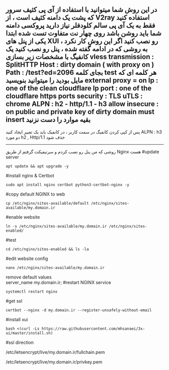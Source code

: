 در این روش شما میتوانید با استفاده از آی پی کثیف سرور که پشت یک دامنه کثیف است ، از V2ray استفاده کنید
فقط به یک آی پی سالم کلودفلر نیاز دارید
پروکسی دامنه شما باید روشن باشد
روی چهار نت متفاوت تست شده
ابتدا یکی از پنل های XUI رو نصب کنید
اگر این روش کار نکرد ، به روشی که در ادامه گفته شده ، پنل رو نصب کنید
یک کانفیگ با مشخصات زیر بسازی
vless
transmission : SplitHTTP
Host : dirty domain ( with proxy on )
Path : /test?ed=2096
بجای کلمه test هر کلمه ای که مایل بودید را میتوانید بنویسید
external proxy = on
Ip : one of the clean cloudflare Ip
port : one of the cloudflare https ports
security : TLS
uTLS : chrome
ALPN : h2 - http/1.1 - h3
allow insecure : on
public and private key of dirty domain must insert
بقیه موارد را دست نزنید
<br>
---

پس از کپی کردن کانفیگ در سمت کاربر ، در کانفیک باید یک تغییر ایجاد کنید
ALPN : h3
دو مورد h2 , Http/1.1 حذف شود

---
روشی که من پنل رو نصب کردم و سرتیفیکت گرفتم از طریق Nginx هست
#update server
```
apt update && apt upgrade -y
```
#install nginx & Certbot
```
sudo apt install nginx certbot python3-certbot-nginx -y
```
#copy default NGINX to web
```
cp /etc/nginx/sites-available/default /etc/nginx/sites-available/my.domain.ir
```
#enable website 
```
ln -s /etc/nginx/sites-available/my.domain.ir /etc/nginx/sites-enabled/
```
#test
```
cd /etc/nginx/sites-enabled && ls -la
```
#edit website config
```
nano /etc/nginx/sites-available/my.domain.ir
```
remove default values  
server_name my.domain.ir;
#restart NGINX service
```
systemctl restart nginx
```
#get ssl
```
certbot --nginx -d my.domain.ir --register-unsafely-without-email
```
#install xui
```
bash <(curl -Ls https://raw.githubusercontent.com/mhsanaei/3x-ui/master/install.sh)
```
#ssl direction

/etc/letsencrypt/live/my.domain.ir/fullchain.pem

/etc/letsencrypt/live/my.domain.ir/privkey.pem
